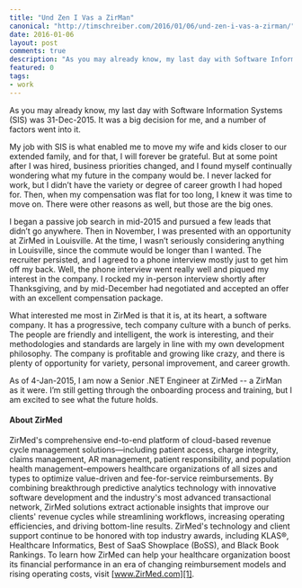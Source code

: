 ```yaml
--- 
title: "Und Zen I Vas a ZirMan"
canonical: "http://timschreiber.com/2016/01/06/und-zen-i-vas-a-zirman/"
date: 2016-01-06
layout: post
comments: true
description: "As you may already know, my last day with Software Information Systems (SIS) was 31-Dec-2015. It was a big decision for me, and a number of factors went into it...."
featured: 0
tags:
- work
---
```


As you may already know, my last day with Software Information Systems (SIS) was 31-Dec-2015. It was a big decision for me, and a number of factors went into it.

My job with SIS is what enabled me to move my wife and kids closer to our extended family, and for that, I will forever be grateful. But at some point after I was hired, business priorities changed, and I found myself continually wondering what my future in the company would be. I never lacked for work, but I didn’t have the variety or degree of career growth I had hoped for. Then, when my compensation was flat for too long, I knew it was time to move on. There were other reasons as well, but those are the big ones.

I began a passive job search in mid-2015 and pursued a few leads that didn’t go anywhere. Then in November, I was presented with an opportunity at ZirMed in Louisville. At the time, I wasn’t seriously considering anything in Louisville, since the commute would be longer than I wanted. The recruiter persisted, and I agreed to a phone interview mostly just to get him off my back. Well, the phone interview went really well and piqued my interest in the company. I rocked my in-person interview shortly after Thanksgiving, and by mid-December had negotiated and accepted an offer with an excellent compensation package.

What interested me most in ZirMed is that it is, at its heart, a software company. It has a progressive, tech company culture with a bunch of perks. The people are friendly and intelligent, the work is interesting, and their methodologies and standards are largely in line with my own development philosophy. The company is profitable and growing like crazy, and there is plenty of opportunity for variety, personal improvement, and career growth.

As of 4-Jan-2015, I am now a Senior .NET Engineer at ZirMed -- a ZirMan as it were. I’m still getting through the onboarding process and training, but I am excited to see what the future holds.

#### About ZirMed

ZirMed's comprehensive end-to-end platform of cloud-based revenue cycle management solutions—including patient access, charge integrity, claims management, AR management, patient responsibility, and population health management–empowers healthcare organizations of all sizes and types to optimize value-driven and fee-for-service reimbursements. By combining breakthrough predictive analytics technology with innovative software development and the industry's most advanced transactional network, ZirMed solutions extract actionable insights that improve our clients' revenue cycles while streamlining workflows, increasing operating efficiencies, and driving bottom-line results. ZirMed's technology and client support continue to be honored with top industry awards, including KLAS&reg;, Healthcare Informatics, Best of SaaS Showplace (BoSS), and Black Book Rankings. To learn how ZirMed can help your healthcare organization boost its financial performance in an era of changing reimbursement models and rising operating costs, visit [www.ZirMed.com][1].

[1]: http://www.zirmed.com
